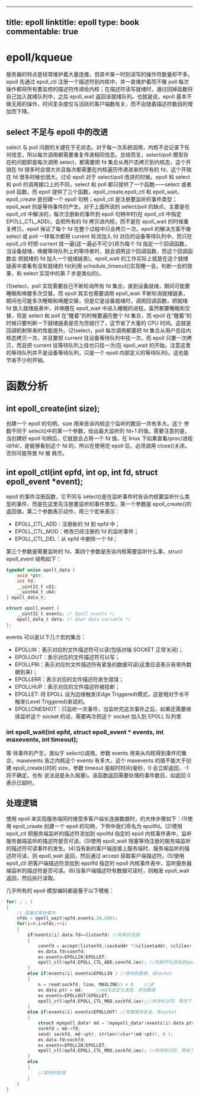 
---
title: epoll
linktitle: epoll
type: book
commentable: true
---

# epoll/kqueue

服务器的特点是经常维护着大量连接，但其中某一时刻读写的操作符数量却不多。epoll 先通过 epoll_ctl 注册一个描述符到内核中，并一直维护着而不像 poll 每次操作都将所有要监控的描述符传递给内核；在描述符读写就绪时，通过回掉函数将自己加入就绪队列中，之后 epoll_wait 返回该就绪队列。也就是说，epoll 基本不做无用的操作，时间复杂度仅与活跃的客户端数有关，而不会随着描述符数目的增加而下降。

## select 不足与 epoll 中的改进

select 与 poll 问题的关键在于无状态。对于每一次系统调用，内核不会记录下任何信息，所以每次调用都需要重复传递相同信息。总结而言，select/poll 模型存在的问题即是每次调用 select，都需要把 fd 集合从用户态拷贝到内核态，这个开销在 fd 很多时会很大并且每次都需要在内核遍历传递进来的所有的 fd，这个开销在 fd 很多时候也很大。讨论 epoll 对于 select/poll 改进的时候，epoll 和 select 和 poll 的调用接口上的不同，select 和 poll 都只提供了一个函数——select 或者 poll 函数。而 epoll 提供了三个函数，epoll_create,epoll_ctl 和 epoll_wait，epoll_create 是创建一个 epoll 句柄；epoll_ctl 是注册要监听的事件类型；epoll_wait 则是等待事件的产生。对于上面所说的 select/poll 的缺点，主要是在 epoll_ctl 中解决的，每次注册新的事件到 epoll 句柄中时(在 epoll_ctl 中指定 EPOLL_CTL_ADD)，会把所有的 fd 拷贝进内核，而不是在 epoll_wait 的时候重复拷贝。epoll 保证了每个 fd 在整个过程中只会拷贝一次。epoll 的解决方案不像 select 或 poll 一样每次都把 current 轮流加入 fd 对应的设备等待队列中，而只在 epoll_ctl 时把 current 挂一遍(这一遍必不可少)并为每个 fd 指定一个回调函数，当设备就绪，唤醒等待队列上的等待者时，就会调用这个回调函数，而这个回调函数会 把就绪的 fd 加入一个就绪链表)。epoll_wait 的工作实际上就是在这个就绪链表中查看有没有就绪的 fd(利用 schedule_timeout()实现睡一会，判断一会的效果，和 select 实现中的第 7 步是类似的)。

(1)select，poll 实现需要自己不断轮询所有 fd 集合，直到设备就绪，期间可能要睡眠和唤醒多次交替。而 epoll 其实也需要调用 epoll_wait 不断轮询就绪链表，期间也可能多次睡眠和唤醒交替，但是它是设备就绪时，调用回调函数，把就绪 fd 放入就绪链表中，并唤醒在 epoll_wait 中进入睡眠的进程。虽然都要睡眠和交替，但是 select 和 poll 在“醒着”的时候要遍历整个 fd 集合，而 epoll 在“醒着”的时候只要判断一下就绪链表是否为空就行了，这节省了大量的 CPU 时间。这就是回调机制带来的性能提升。(2)select，poll 每次调用都要把 fd 集合从用户态往内核态拷贝一次，并且要把 current 往设备等待队列中挂一次，而 epoll 只要一次拷贝，而且把 current 往等待队列上挂也只挂一次(在 epoll_wait 的开始，注意这里的等待队列并不是设备等待队列，只是一个 epoll 内部定义的等待队列)。这也能节省不少的开销。

# 函数分析

## int epoll_create(int size);

创建一个 epoll 的句柄，size 用来告诉内核这个监听的数目一共有多大。这个 参数不同于 select()中的第一个参数，给出最大监听的 fd+1 的值。需要注意的是，当创建好 epoll 句柄后，它就是会占用一个 fd 值，在 linux 下如果查看/proc/进程 id/fd/，是能够看到这个 fd 的，所以在使用完 epoll 后，必须调用 close()关闭，否则可能导致 fd 被 耗尽。

## int epoll_ctl(int epfd, int op, int fd, struct epoll_event \*event);

epoll 的事件注册函数，它不同与 select()是在监听事件时告诉内核要监听什么类型的事件，而是在这里先注册要监听的事件类型。第一个参数是 epoll_create()的返回值，第二个参数表示动作，用三个宏来表示：

- EPOLL_CTL_ADD：注册新的 fd 到 epfd 中；
- EPOLL_CTL_MOD：修改已经注册的 fd 的监听事件；
- EPOLL_CTL_DEL：从 epfd 中删除一个 fd；

第三个参数是需要监听的 fd，第四个参数是告诉内核需要监听什么事，struct epoll_event 结构如下：

```c
typedef union epoll_data {
    void *ptr;
    int fd;
    __uint32_t u32;
    __uint64_t u64;
} epoll_data_t;

struct epoll_event {
    __uint32_t events; /* Epoll events */
    epoll_data_t data; /* User data variable */
};
```

events 可以是以下几个宏的集合：

- EPOLLIN：表示对应的文件描述符可以读(包括对端 SOCKET 正常关闭)；
- EPOLLOUT：表示对应的文件描述符可以写；
- EPOLLPRI：表示对应的文件描述符有紧急的数据可读(这里应该表示有带外数据到来)；
- EPOLLERR：表示对应的文件描述符发生错误；
- EPOLLHUP：表示对应的文件描述符被挂断；
- EPOLLET: 将 EPOLL 设为边缘触发(Edge Triggered)模式，这是相对于水平触发(Level Triggered)来说的。
- EPOLLONESHOT：只监听一次事件，当监听完这次事件之后，如果还需要继续监听这个 socket 的话，需要再次把这个 socket 加入到 EPOLL 队列里

### int epoll_wait(int epfd, struct epoll_event \* events, int maxevents, int timeout);

等 待事件的产生，类似于 select()调用。参数 events 用来从内核得到事件的集合，maxevents 告之内核这个 events 有多大，这个 maxevents 的值不能大于创建 epoll_create()时的 size，参数 timeout 是超时时间(毫秒，0 会立即返回，-1 将不确定，也有 说法说是永久阻塞)。该函数返回需要处理的事件数目，如返回 0 表示已超时。

## 处理逻辑

使用 epoll 来实现服务端同时接受多客户端长连接数据时，的大体步骤如下：(1)使用 epoll_create 创建一个 epoll 的句柄，下例中我们命名为 epollfd。(2)使用 epoll_ctl 把服务端监听的描述符添加到 epollfd 指定的 epoll 内核事件表中，监听服务器端监听的描述符是否可读。(3)使用 epoll_wait 阻塞等待注册的服务端监听的描述符可读事件的发生。(4)当有新的客户端连接上服务端时，服务端监听的描述符可读，则 epoll_wait 返回，然后通过 accept 获取客户端描述符。(5)使用 epoll_ctl 把客户端描述符添加到 epollfd 指定的 epoll 内核事件表中，监听服务器端监听的描述符是否可读。(6)当客户端描述符有数据可读时，则触发 epoll_wait 返回，然后执行读取。

几乎所有的 epoll 模型编码都是基于以下模板：

```c
for( ; ; )
{
    // 阻塞式等待事件
    nfds = epoll_wait(epfd,events,20,500);
    for(i=0;i<nfds;++i)
    {
        if(events[i].data.fd==listenfd) //有新的连接
        {
            connfd = accept(listenfd,(sockaddr *)&clientaddr, &clilen); //accept这个连接
            ev.data.fd=connfd;
            ev.events=EPOLLIN|EPOLLET;
            epoll_ctl(epfd,EPOLL_CTL_ADD,connfd,&ev); //将新的fd添加到epoll的监听队列中
        }
        else if(events[i].events&EPOLLIN ) //接收到数据，读socket
        {
            n = read(sockfd, line, MAXLINE)) < 0    //读
            ev.data.ptr = md;     //md为自定义类型，添加数据
            ev.events=EPOLLOUT|EPOLLET;
            epoll_ctl(epfd,EPOLL_CTL_MOD,sockfd,&ev);//修改标识符，等待下一个循环时发送数据，异步处理的精髓
        }
        else if(events[i].events&EPOLLOUT) //有数据待发送，写socket
        {
            struct myepoll_data* md = (myepoll_data*)events[i].data.ptr;    //取数据
            sockfd = md->fd;
            send( sockfd, md->ptr, strlen((char*)md->ptr), 0 );        //发送数据
            ev.data.fd=sockfd;
            ev.events=EPOLLIN|EPOLLET;
            epoll_ctl(epfd,EPOLL_CTL_MOD,sockfd,&ev); //修改标识符，等待下一个循环时接收数据
        }
        else
        {
            //其他的处理
        }
    }
}
```

    